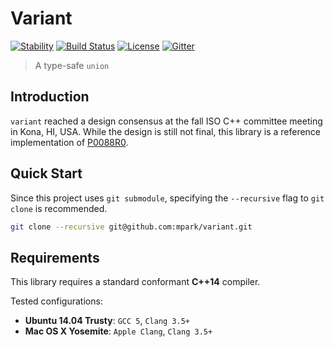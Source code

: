# Variant

[![Stability](http://badges.github.io/stability-badges/dist/experimental.svg)](http://github.com/badges/stability-badges)
[![Build Status](https://travis-ci.org/mpark/variant.svg?branch=master)](https://travis-ci.org/mpark/variant)
[![License](http://img.shields.io/badge/license-boost-blue.svg)](https://raw.githubusercontent.com/mpark/variant/master/LICENSE_1_0.txt)
[![Gitter](https://badges.gitter.im/mpark/variant.svg)](https://gitter.im/mpark/variant?utm_source=badge&utm_medium=badge&utm_campaign=pr-badge)

> A type-safe `union`

## Introduction

`variant` reached a design consensus at the fall ISO C++ committee meeting in
Kona, HI, USA. While the design is still not final, this library is a reference
implementation of [P0088R0].

## Quick Start

Since this project uses `git submodule`, specifying the `--recursive` flag to
`git clone` is recommended.

```bash
git clone --recursive git@github.com:mpark/variant.git
```

## Requirements

This library requires a standard conformant __C++14__ compiler.

Tested configurations:
  * __Ubuntu 14.04 Trusty__: `GCC 5`, `Clang 3.5+`
  * __Mac OS X Yosemite__: `Apple Clang`, `Clang 3.5+`

[P0088R0]: http://www.open-std.org/jtc1/sc22/wg21/docs/papers/2015/p0088r0.pdf

